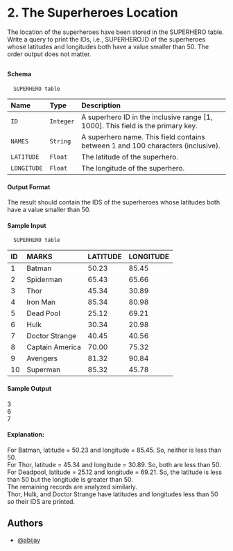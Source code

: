 
# 2. The Superheroes Location

The location of the superheroes have been stored in the SUPERHERO table. Write a query to print the IDs, i.e., SUPERHERO.ID of the superheroes whose latitudes and longitudes both have a value smaller than 50. The order output does not matter.


## 

#### Schema

```http
  SUPERHERO table
```

| Name | Type     | Description                |
| :-------- | :------- | :------------------------- |
| `ID` | `Integer` |A superhero ID in the inclusive range [1, 1000]. This field is the primary key.|
| `NAMES` | `String` | A superhero name. This field contains between 1 and 100 characters (inclusive).|
| `LATITUDE` | `Float` |The latitude of the superhero.|
| `LONGITUDE` | `Float` | The longitude of the superhero.|

#### Output Format

The result should contain the IDS of the superheroes whose latitudes both have a value smaller than 50.

#### Sample Input


```http
  SUPERHERO table
```
| ID | MARKS | LATITUDE | LONGITUDE |
| :-------- |  :------------------------- | :-------- |  :------------------------- |
| 1 | Batman | 50.23 | 85.45 |
| 2 | Spiderman | 65.43 | 65.66 |
| 3 | Thor | 45.34 | 30.89 |
| 4 | Iron Man | 85.34 | 80.98 |
| 5 | Dead Pool | 25.12 | 69.21 |
| 6 | Hulk | 30.34 | 20.98 |
| 7 | Doctor Strange | 40.45 | 40.56 |
| 8 | Captain America | 70.00 | 75.32 |
| 9 | Avengers | 81.32 | 90.84 |
| 10 | Superman | 85.32 | 45.78 |






#### Sample Output
3\
6\
7


#### Explanation:

For Batman, latitude = 50.23 and longitude = 85.45. So, neither is less than 50.\
For Thor, latitude = 45.34 and longitude = 30.89. So, both are less than 50.\
For Deadpool, latitude = 25.12 and longitude = 69.21. So, the latitude is less than 50 but the longitude is greater than 50.\
The remaining records are analyzed similarly.\
Thor, Hulk, and Doctor Strange have latitudes and longitudes less than 50 so their IDS are printed.


## Authors

- [@abijay](https://github.com/abi-jay)




